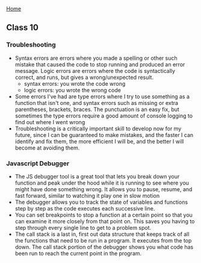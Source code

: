 [Home](../README.md)

## Class 10

### Troubleshooting

- Syntax errors are errors where you made a spelling or other such mistake that caused the code to stop running and produced an error message. Logic errors are errors where the code is syntactically correct, and runs, but gives a wrong/unexpected result.
  - syntax errors: you wrote the code wrong
  - logic errors: you wrote the wrong code
- Some errors I've had are type errors where I try to use something as a function that isn't one, and syntax errors such as missing or extra parentheses, brackets, braces. The punctuation is an easy fix, but sometimes the type errors require a good amount of console logging to find out where I went wrong
- Troubleshooting is a critically important skill to develop now for my future, since I can be guaranteed to make mistakes, and the faster I can identify and fix them, the more efficient I will be, and the better I will become at avoiding them.

### Javascript Debugger

- The JS debugger tool is a great tool that lets you break down your function and peak under the hood while it is running to see where you might have done something wrong. It allows you to pause, resume, and fast forward, similar to watching it play one in slow motion
- The debugger allows you to track the state of variables and functions step by step as the code executes each successive line.
- You can set breakpoints to stop a function at a certain point so that you can examine it more closely from that point on. This saves you having to step through every single line to get to a problem spot.
- The call stack is a last in, first out data structure that keeps track of all the functions that need to be run in a program. It executes from the top down. The call stack portion of the debugger shows you what code has been run to reach the current point in the program.
